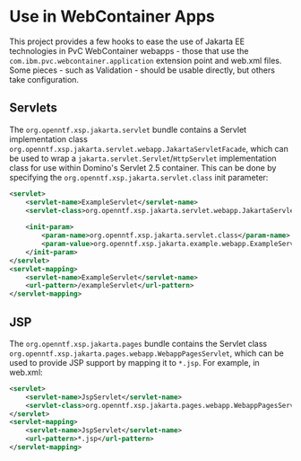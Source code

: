 # Use in WebContainer Apps

This project provides a few hooks to ease the use of Jakarta EE technologies in PvC WebContainer webapps - those that use the `com.ibm.pvc.webcontainer.application` extension point and web.xml files. Some pieces - such as Validation - should be usable directly, but others take configuration.

## Servlets

The `org.openntf.xsp.jakarta.servlet` bundle contains a Servlet implementation class `org.openntf.xsp.jakarta.servlet.webapp.JakartaServletFacade`, which can be used to wrap a `jakarta.servlet.Servlet`/`HttpServlet` implementation class for use within Domino's Servlet 2.5 container. This can be done by specifying the `org.openntf.xsp.jakarta.servlet.class` init parameter:

```xml
<servlet>
	<servlet-name>ExampleServlet</servlet-name>
	<servlet-class>org.openntf.xsp.jakarta.servlet.webapp.JakartaServletFacade</servlet-class>
	
	<init-param>
		<param-name>org.openntf.xsp.jakarta.servlet.class</param-name>
		<param-value>org.openntf.xsp.jakarta.example.webapp.ExampleServlet</param-value>
	</init-param>
</servlet>
<servlet-mapping>
	<servlet-name>ExampleServlet</servlet-name>
	<url-pattern>/exampleServlet</url-pattern>
</servlet-mapping>
```

## JSP

The `org.openntf.xsp.jakarta.pages` bundle contains the Servlet class `org.openntf.xsp.jakarta.pages.webapp.WebappPagesServlet`, which can be used to provide JSP support by mapping it to `*.jsp`. For example, in web.xml:

```xml
<servlet>
	<servlet-name>JspServlet</servlet-name>
	<servlet-class>org.openntf.xsp.jakarta.pages.webapp.WebappPagesServlet</servlet-class>
</servlet>
<servlet-mapping>
	<servlet-name>JspServlet</servlet-name>
	<url-pattern>*.jsp</url-pattern>
</servlet-mapping>
```